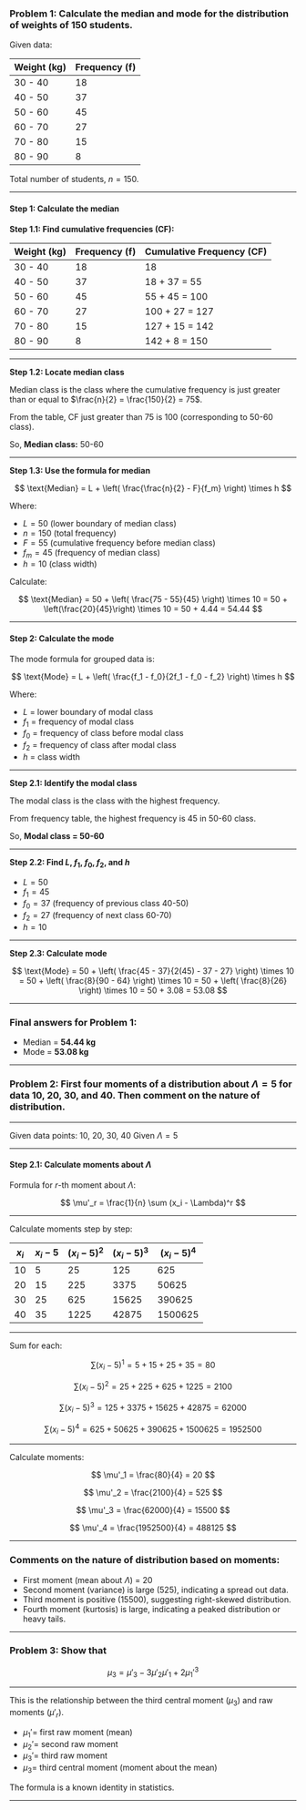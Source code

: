 

### Problem 1: Calculate the median and mode for the distribution of weights of 150 students.

Given data:

| Weight (kg) | Frequency (f) |
| ----------- | ------------- |
| 30 - 40     | 18            |
| 40 - 50     | 37            |
| 50 - 60     | 45            |
| 60 - 70     | 27            |
| 70 - 80     | 15            |
| 80 - 90     | 8             |

Total number of students, $n = 150$.

---

#### Step 1: Calculate the median

**Step 1.1: Find cumulative frequencies (CF):**

| Weight (kg) | Frequency (f) | Cumulative Frequency (CF) |
| ----------- | ------------- | ------------------------- |
| 30 - 40     | 18            | 18                        |
| 40 - 50     | 37            | 18 + 37 = 55              |
| 50 - 60     | 45            | 55 + 45 = 100             |
| 60 - 70     | 27            | 100 + 27 = 127            |
| 70 - 80     | 15            | 127 + 15 = 142            |
| 80 - 90     | 8             | 142 + 8 = 150             |

---

**Step 1.2: Locate median class**

Median class is the class where the cumulative frequency is just greater than or equal to $\frac{n}{2} = \frac{150}{2} = 75$.

From the table, CF just greater than 75 is 100 (corresponding to 50-60 class).

So, **Median class:** 50-60

---

**Step 1.3: Use the formula for median**

$$
\text{Median} = L + \left( \frac{\frac{n}{2} - F}{f_m} \right) \times h
$$

Where:

* $L = 50$ (lower boundary of median class)
* $n = 150$ (total frequency)
* $F = 55$ (cumulative frequency before median class)
* $f_m = 45$ (frequency of median class)
* $h = 10$ (class width)

Calculate:

$$
\text{Median} = 50 + \left( \frac{75 - 55}{45} \right) \times 10 = 50 + \left(\frac{20}{45}\right) \times 10 = 50 + 4.44 = 54.44
$$

---

#### Step 2: Calculate the mode

The mode formula for grouped data is:

$$
\text{Mode} = L + \left( \frac{f_1 - f_0}{2f_1 - f_0 - f_2} \right) \times h
$$

Where:

* $L$ = lower boundary of modal class
* $f_1$ = frequency of modal class
* $f_0$ = frequency of class before modal class
* $f_2$ = frequency of class after modal class
* $h$ = class width

---

**Step 2.1: Identify the modal class**

The modal class is the class with the highest frequency.

From frequency table, the highest frequency is 45 in 50-60 class.

So, **Modal class = 50-60**

---

**Step 2.2: Find $L$, $f_1$, $f_0$, $f_2$, and $h$**

* $L = 50$
* $f_1 = 45$
* $f_0 = 37$ (frequency of previous class 40-50)
* $f_2 = 27$ (frequency of next class 60-70)
* $h = 10$

---

**Step 2.3: Calculate mode**

$$
\text{Mode} = 50 + \left( \frac{45 - 37}{2(45) - 37 - 27} \right) \times 10 = 50 + \left( \frac{8}{90 - 64} \right) \times 10 = 50 + \left( \frac{8}{26} \right) \times 10 = 50 + 3.08 = 53.08
$$

---

### Final answers for Problem 1:

* Median = **54.44 kg**
* Mode = **53.08 kg**

---

### Problem 2: First four moments of a distribution about $\Lambda = 5$ for data 10, 20, 30, and 40. Then comment on the nature of distribution.

---

Given data points: 10, 20, 30, 40
Given $\Lambda = 5$

---

#### Step 2.1: Calculate moments about $\Lambda$

Formula for $r$-th moment about $\Lambda$:

$$
\mu'_r = \frac{1}{n} \sum (x_i - \Lambda)^r
$$

---

Calculate moments step by step:

| $x_i$ | $x_i - 5$ | $(x_i - 5)^2$ | $(x_i - 5)^3$ | $(x_i - 5)^4$ |
| ----- | --------- | ------------- | ------------- | ------------- |
| 10    | 5         | 25            | 125           | 625           |
| 20    | 15        | 225           | 3375          | 50625         |
| 30    | 25        | 625           | 15625         | 390625        |
| 40    | 35        | 1225          | 42875         | 1500625       |

---

Sum for each:

$$
\sum (x_i - 5)^1 = 5 + 15 + 25 + 35 = 80
$$

$$
\sum (x_i - 5)^2 = 25 + 225 + 625 + 1225 = 2100
$$

$$
\sum (x_i - 5)^3 = 125 + 3375 + 15625 + 42875 = 62000
$$

$$
\sum (x_i - 5)^4 = 625 + 50625 + 390625 + 1500625 = 1952500
$$

---

Calculate moments:

$$
\mu'_1 = \frac{80}{4} = 20
$$

$$
\mu'_2 = \frac{2100}{4} = 525
$$

$$
\mu'_3 = \frac{62000}{4} = 15500
$$

$$
\mu'_4 = \frac{1952500}{4} = 488125
$$

---

### Comments on the nature of distribution based on moments:

* First moment (mean about $\Lambda$) = 20
* Second moment (variance) is large (525), indicating a spread out data.
* Third moment is positive (15500), suggesting right-skewed distribution.
* Fourth moment (kurtosis) is large, indicating a peaked distribution or heavy tails.

---

### Problem 3: Show that

$$
\mu_3 = \mu'_3 - 3\mu'_2 \mu'_1 + 2 \mu_1'^3
$$

---

This is the relationship between the third central moment ($\mu_3$) and raw moments ($\mu'_r$).

* $\mu_1' =$ first raw moment (mean)
* $\mu_2' =$ second raw moment
* $\mu_3' =$ third raw moment
* $\mu_3 =$ third central moment (moment about the mean)

The formula is a known identity in statistics.

---
